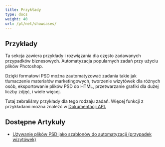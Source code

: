 ```yaml
---
title: Przykłady
type: docs
weight: 40
url: /pl/net/showcases/
---
```


## **Przykłady**
Ta sekcja zawiera przykłady i rozwiązania dla często zadawanych przypadków biznesowych. Automatyzacja popularnych zadań przy użyciu plików Photoshop.

Dzięki formatowi PSD można zautomatyzować zadania takie jak tłumaczenie materiałów marketingowych, tworzenie wizytówek dla różnych osób, eksportowanie plików PSD do HTML, przetwarzanie grafiki dla dużej liczby zdjęć, i wiele więcej.

Tutaj zebraliśmy przykłady dla tego rodzaju zadań. Więcej funkcji z przykładami można znaleźć w [Dokumentacji API.](https://reference.aspose.com/psd/net)
## **Dostępne Artykuły**
- [Używanie plików PSD jako szablonów do automatyzacji (przypadek wizytówek)](/pl/psd/net/using-psd-files-as-templates-for-automation-business-cards-case/)


